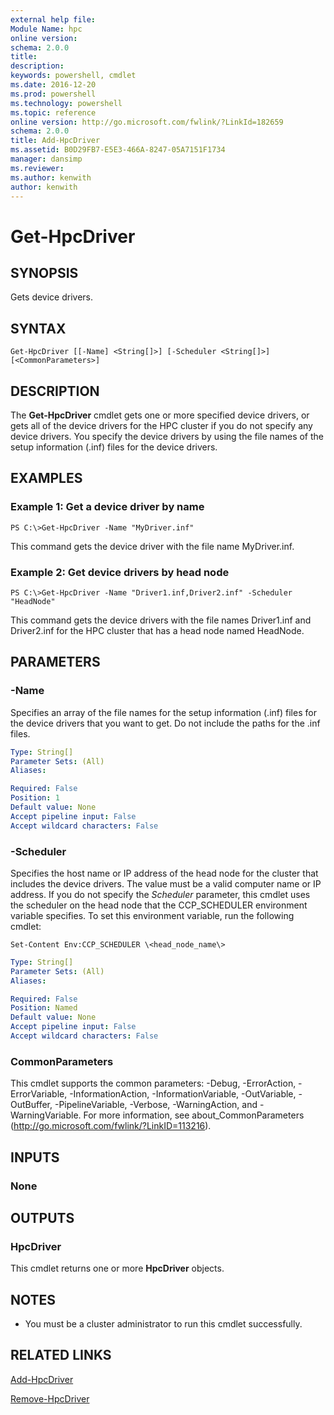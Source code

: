 ```yaml
---
external help file:
Module Name: hpc
online version:
schema: 2.0.0
title:
description:
keywords: powershell, cmdlet
ms.date: 2016-12-20
ms.prod: powershell
ms.technology: powershell
ms.topic: reference
online version: http://go.microsoft.com/fwlink/?LinkId=182659
schema: 2.0.0
title: Add-HpcDriver
ms.assetid: B0D29FB7-E5E3-466A-8247-05A7151F1734
manager: dansimp
ms.reviewer:
ms.author: kenwith
author: kenwith
---
```


# Get-HpcDriver

## SYNOPSIS
Gets device drivers.

## SYNTAX

```
Get-HpcDriver [[-Name] <String[]>] [-Scheduler <String[]>][<CommonParameters>]
```

## DESCRIPTION
The **Get-HpcDriver** cmdlet gets one or more specified device drivers, or gets all of the device drivers for the HPC cluster if you do not specify any device drivers.
You specify the device drivers by using the file names of the setup information (.inf) files for the device drivers.

## EXAMPLES

### Example 1: Get a device driver by name
```
PS C:\>Get-HpcDriver -Name "MyDriver.inf"
```

This command gets the device driver with the file name MyDriver.inf.

### Example 2: Get device drivers by head node
```
PS C:\>Get-HpcDriver -Name "Driver1.inf,Driver2.inf" -Scheduler "HeadNode"
```

This command gets the device drivers with the file names Driver1.inf and Driver2.inf for the HPC cluster that has a head node named HeadNode.

## PARAMETERS

### -Name
Specifies an array of the file names for the setup information (.inf) files for the device drivers that you want to get.
Do not include the paths for the .inf files.

```yaml
Type: String[]
Parameter Sets: (All)
Aliases:

Required: False
Position: 1
Default value: None
Accept pipeline input: False
Accept wildcard characters: False
```

### -Scheduler
Specifies the host name or IP address of the head node for the cluster that includes the device drivers.
The value must be a valid computer name or IP address.
If you do not specify the *Scheduler* parameter, this cmdlet uses the scheduler on the head node that the CCP_SCHEDULER environment variable specifies.
To set this environment variable, run the following cmdlet:

`Set-Content Env:CCP_SCHEDULER \<head_node_name\>`

```yaml
Type: String[]
Parameter Sets: (All)
Aliases:

Required: False
Position: Named
Default value: None
Accept pipeline input: False
Accept wildcard characters: False
```

### CommonParameters
This cmdlet supports the common parameters: -Debug, -ErrorAction, -ErrorVariable, -InformationAction, -InformationVariable, -OutVariable, -OutBuffer, -PipelineVariable, -Verbose, -WarningAction, and -WarningVariable. For more information, see about_CommonParameters (http://go.microsoft.com/fwlink/?LinkID=113216).

## INPUTS

### None

## OUTPUTS

### HpcDriver
This cmdlet returns one or more **HpcDriver** objects.

## NOTES
* You must be a cluster administrator to run this cmdlet successfully.

## RELATED LINKS

[Add-HpcDriver](./Add-HpcDriver.md)

[Remove-HpcDriver](./Remove-HpcDriver.md)
